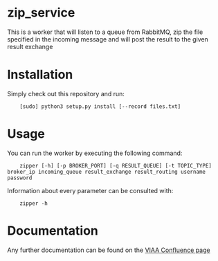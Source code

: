 # zip_service

This is a worker that will listen to a queue from RabbitMQ, zip the file specified in the incoming message and will post the result to the given result exchange

# Installation

Simply check out this repository and run:

```
    [sudo] python3 setup.py install [--record files.txt]
```

# Usage

You can run the worker by executing the following command:

```
    zipper [-h] [-p BROKER_PORT] [-q RESULT_QUEUE] [-t TOPIC_TYPE] broker_ip incoming_queue result_exchange result_routing username password
```

Information about every parameter can be consulted with:

```
    zipper -h
```

# Documentation

Any further documentation can be found on the [VIAA Confluence page](https://viaadocumentation.atlassian.net/wiki/display/SI/Zipper)